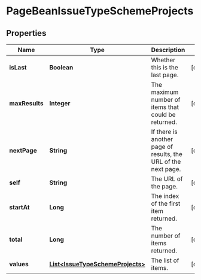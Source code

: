 # PageBeanIssueTypeSchemeProjects

## Properties
Name | Type | Description | Notes
------------ | ------------- | ------------- | -------------
**isLast** | **Boolean** | Whether this is the last page. |  [optional]
**maxResults** | **Integer** | The maximum number of items that could be returned. |  [optional]
**nextPage** | **String** | If there is another page of results, the URL of the next page. |  [optional]
**self** | **String** | The URL of the page. |  [optional]
**startAt** | **Long** | The index of the first item returned. |  [optional]
**total** | **Long** | The number of items returned. |  [optional]
**values** | [**List&lt;IssueTypeSchemeProjects&gt;**](IssueTypeSchemeProjects.md) | The list of items. |  [optional]
